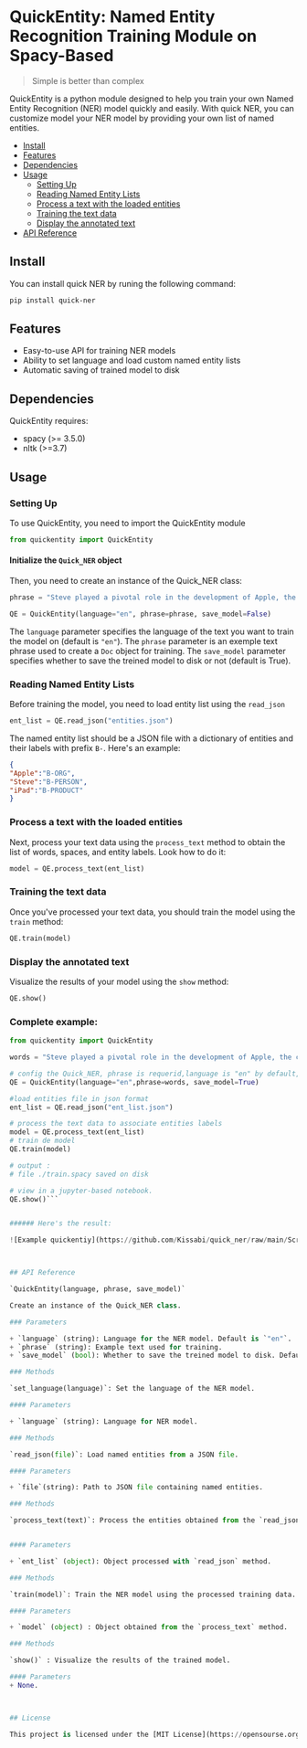 # QuickEntity: Named Entity Recognition Training Module on Spacy-Based

> Simple is better than complex

QuickEntity is a python module designed to help you train your own Named Entity Recognition (NER) model quickly and easily. With quick NER, you can customize model your NER model by providing your own list of named entities.

* [Install](#install)
* [Features](#features)
* [Dependencies](#dependencies)
* [Usage](#usage)
    + [Setting Up](#setting-up)
    + [Reading Named Entity Lists](#reading-named-entity-Lists)
    + [Process a text with the loaded entities](#process-a-text-with-the-loaded-entities)
    + [Training the text data](#training-the-text-data)
    + [Display the annotated text](#display-the-annotated-text)
 * [API Reference](#api-reference)
 

## Install

You can install quick NER by runing the following command:
```bash
pip install quick-ner
```

##  Features

+ Easy-to-use API for training NER models
+ Ability to set language and load custom named entity lists
+ Automatic saving of trained model to disk

## Dependencies

QuickEntity requires:

+ spacy (>= 3.5.0)
+ nltk (>=3.7)


## Usage

### Setting Up

To use QuickEntity, you need to import the QuickEntity module

```python
from quickentity import QuickEntity
```

#### Initialize the `Quick_NER` object

Then, you need to create an instance of the Quick_NER class:

```python
phrase = "Steve played a pivotal role in the development of Apple, the company responsible for creating innovative products such as the iPad"
```

```python
QE = QuickEntity(language="en", phrase=phrase, save_model=False)
```

The `language` parameter specifies the language of the text you want to train the model on (default is `"en"`). The `phrase` parameter is an exemple text phrase used to create a `Doc` object for training. The `save_model` parameter specifies whether to save the treined model to disk or not (default is True).

### Reading Named Entity Lists

Before training the model, you need to load entity list using the `read_json`
```python
ent_list = QE.read_json("entities.json")
```

The named entity list should be a JSON file with a dictionary of entities and their labels with prefix `B-`. Here's an example:

```json
{
"Apple":"B-ORG",
"Steve":"B-PERSON",
"iPad":"B-PRODUCT"
}
```

### Process a text with the loaded entities

Next, process your text data using the `process_text` method to obtain the list of words, spaces, and entity labels. Look how to do it:
```python
model = QE.process_text(ent_list)
```


### Training the text data

Once you've processed your text data, you should train the model using the `train` method:

```python
QE.train(model)
```

### Display the annotated text

Visualize the results of your model using the `show` method:

```python
QE.show()
```
### Complete example:

```python
from quickentity import QuickEntity

words = "Steve played a pivotal role in the development of Apple, the company responsible for creating innovative products such as the iPad."

# config the Quick_NER, phrase is requerid,language is "en" by default, save_model is false by default.
QE = QuickEntity(language="en",phrase=words, save_model=True)

#load entities file in json format
ent_list = QE.read_json("ent_list.json")

# process the text data to associate entities labels
model = QE.process_text(ent_list)
# train de model
QE.train(model)

# output :
# file ./train.spacy saved on disk

# view in a jupyter-based notebook.
QE.show()```


###### Here's the result:

![Example quickentiy](https://github.com/Kissabi/quick_ner/raw/main/Screenshot.png)



## API Reference

`QuickEntity(language, phrase, save_model)`

Create an instance of the Quick_NER class.

### Parameters

+ `language` (string): Language for the NER model. Default is `"en"`.
+ `phrase` (string): Example text used for training.
+ `save_model` (bool): Whether to save the treined model to disk. Default is `True`

### Methods

`set_language(language)`: Set the language of the NER model.

#### Parameters

+ `language` (string): Language for NER model.

### Methods

`read_json(file)`: Load named entities from a JSON file.

#### Parameters

+ `file`(string): Path to JSON file containing named entities.

### Methods

`process_text(text)`: Process the entities obtained from the `read_json` to obtain the list of words, spaces, and entity labels.


#### Parameters

+ `ent_list` (object): Object processed with `read_json` method.

### Methods

`train(model)`: Train the NER model using the processed training data.

#### Parameters

+ `model` (object) : Object obtained from the `process_text` method.

### Methods

`show()` : Visualize the results of the trained model.

#### Parameters
+ None.



## License

This project is licensed under the [MIT License](https://opensourse.org/license/mit)
